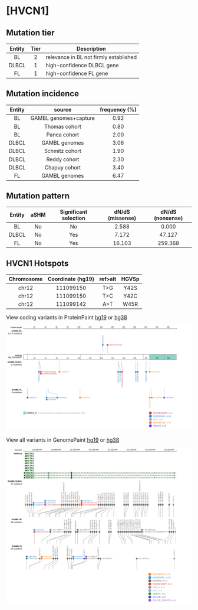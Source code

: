 # [HVCN1]

## Mutation tier

|Entity|Tier|Description                           |
|:------:|:----:|--------------------------------------|
|BL    |2   |relevance in BL not firmly established|
|DLBCL |1   |high-confidence DLBCL gene            |
|FL    |1   |high-confidence FL gene               |
## Mutation incidence

|Entity|source               |frequency (%)|
|:------:|:---------------------:|:-------------:|
|BL    |GAMBL genomes+capture|0.92         |
|BL    |Thomas cohort        |0.80         |
|BL    |Panea cohort         |2.00         |
|DLBCL |GAMBL genomes        |3.06         |
|DLBCL |Schmitz cohort       |1.90         |
|DLBCL |Reddy cohort         |2.30         |
|DLBCL |Chapuy cohort        |3.40         |
|FL    |GAMBL genomes        |6.47         |

## Mutation pattern

|Entity|aSHM|Significant selection|dN/dS (missense)|dN/dS (nonsense)|
|:------:|:----:|:---------------------:|:----------------:|:----------------:|
|BL    |No  |No                   | 2.588          |  0.000         |
|DLBCL |No  |Yes                  | 7.172          | 47.127         |
|FL    |No  |Yes                  |16.103          |259.368         |




 ## HVCN1 Hotspots

| Chromosome |Coordinate (hg19) | ref>alt | HGVSp | 
 | :---:| :---: | :--: | :---: |
| chr12 | 111099150 | T>G | Y42S |
| chr12 | 111099150 | T>C | Y42C |
| chr12 | 111099142 | A>T | W45R |

View coding variants in ProteinPaint [hg19](https://www.bcgsc.ca/downloads/morinlab/GAMBL/test/genes/HVCN1_protein.html)  or [hg38](https://www.bcgsc.ca/downloads/morinlab/GAMBL/test/genes/HVCN1_protein_hg38.html)

![image](images/proteinpaint/HVCN1_NM_001040107.svg)

View all variants in GenomePaint [hg19](https://www.bcgsc.ca/downloads/morinlab/GAMBL/test/genes/HVCN1.html)  or [hg38](https://www.bcgsc.ca/downloads/morinlab/GAMBL/test/genes/HVCN1_hg38.html)

![image](images/proteinpaint/HVCN1.svg)
